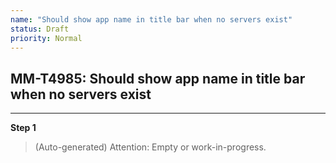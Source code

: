 ```yaml
---
name: "Should show app name in title bar when no servers exist"
status: Draft
priority: Normal
---
```


## MM-T4985: Should show app name in title bar when no servers exist

---

**Step 1**

> (Auto-generated) Attention: Empty or work-in-progress.

